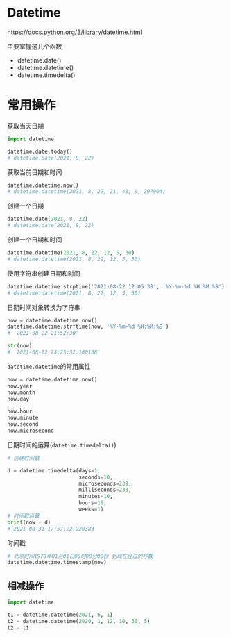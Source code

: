 # Datetime

https://docs.python.org/3/library/datetime.html

主要掌握这几个函数

- datetime.date()
- datetime.datetime()
- datetime.timedelta()

# 常用操作

获取当天日期

```python
import datetime

datetime.date.today()
# datetime.date(2021, 8, 22)
```

获取当前日期和时间

```python
datetime.datetime.now()
# datetime.datetime(2021, 8, 22, 21, 48, 9, 297904)
```

创建一个日期

```python
datetime.date(2021, 8, 22)
# datetime.date(2021, 8, 22)
```

创建一个日期和时间

```python
datetime.datetime(2021, 8, 22, 12, 5, 30)
# datetime.datetime(2021, 8, 22, 12, 5, 30)
```

使用字符串创建日期和时间

```python
datetime.datetime.strptime('2021-08-22 12:05:30', '%Y-%m-%d %H:%M:%S')
# datetime.datetime(2021, 8, 22, 12, 5, 30)
```

日期时间对象转换为字符串

```python
now = datetime.datetime.now()
datetime.datetime.strftime(now, '%Y-%m-%d %H:%M:%S')
# '2021-08-22 21:52:30'

str(now)
# '2021-08-22 23:25:32.100138'
```



`datetime.datetime`的常用属性

```python
now = datetime.datetime.now()
now.year
now.month
now.day

now.hour
now.minute
now.second
now.microsecond
```



日期时间的运算(`datetime.timedelta()`)

```python
# 创建时间戳

d = datetime.timedelta(days=1, 
                       seconds=10, 
                       microseconds=239, 
                       milliseconds=233, 
                       minutes=10,
                       hours=19, 
                       weeks=1)
# 时间戳运算
print(now + d)
# 2021-08-31 17:57:22.920383
```



时间戳

```python
# 北京时间1970年01月01日08时00分00秒 到现在经过的秒数
datetime.datetime.timestamp(now)
```

## 相减操作

```python
import datetime

t1 = datetime.datetime(2021, 6, 1)
t2 = datetime.datetime(2020, 1, 12, 10, 30, 5)
t2 - t1
```





